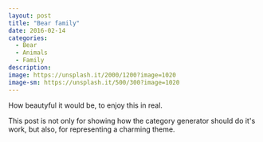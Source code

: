 ```yaml
---
layout: post
title: "Bear family"
date: 2016-02-14
categories:
  - Bear
  - Animals
  - Family
description: 
image: https://unsplash.it/2000/1200?image=1020
image-sm: https://unsplash.it/500/300?image=1020
---
```

How beautyful it would be, to enjoy this in real.

This post is not only for showing how the category generator should do it's work, but also, for representing a charming theme.
